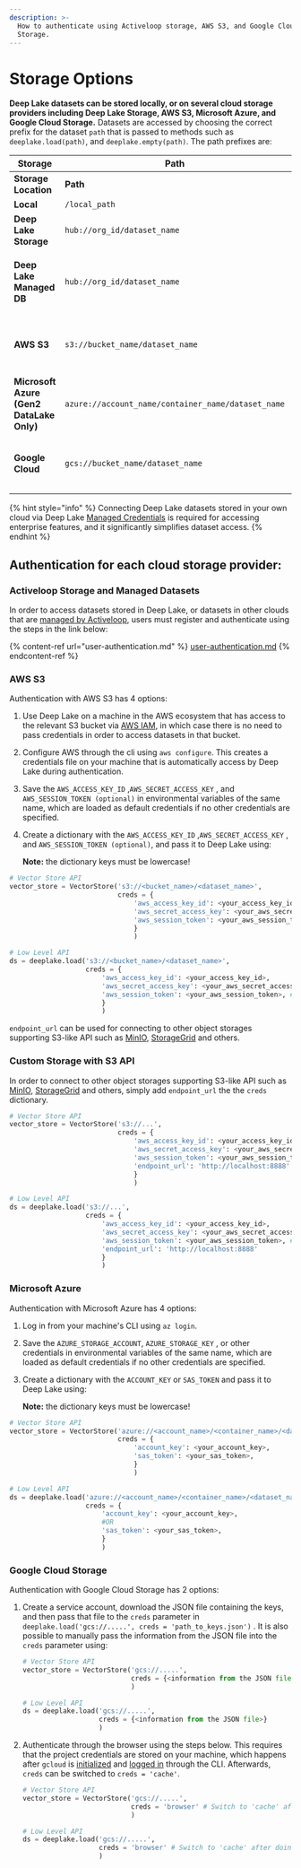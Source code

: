 ```yaml
---
description: >-
  How to authenticate using Activeloop storage, AWS S3, and Google Cloud
  Storage.
---
```


# Storage Options

**Deep Lake datasets can be stored locally, or on several cloud storage providers including Deep Lake Storage, AWS S3, Microsoft Azure, and Google Cloud Storage.** Datasets are accessed by choosing the correct prefix for the dataset `path` that is passed to methods such as `deeplake.load(path)`, and `deeplake.empty(path)`. The path prefixes are:

<table data-header-hidden><thead><tr><th width="222.76694359979138">Storage</th><th>Path</th><th>Notes</th></tr></thead><tbody><tr><td><strong>Storage Location</strong></td><td><strong>Path</strong></td><td><strong>Notes</strong></td></tr><tr><td><strong>Local</strong></td><td><code>/local_path</code></td><td></td></tr><tr><td><strong>Deep Lake Storage</strong></td><td><code>hub://org_id/dataset_name</code></td><td></td></tr><tr><td><strong>Deep Lake Managed DB</strong></td><td><code>hub://org_id/dataset_name</code></td><td>Specify <code>runtime = {"tensor_db": True}</code> when creating the dataset</td></tr><tr><td><strong>AWS S3</strong></td><td><code>s3://bucket_name/dataset_name</code></td><td>Dataset can be connected to Deep Lake via <a href="managed-credentials/">Managed Credentials</a></td></tr><tr><td><strong>Microsoft Azure (Gen2 DataLake Only)</strong></td><td><code>azure://account_name/container_name/dataset_name</code></td><td>Dataset can be connected to Deep Lake via <a href="managed-credentials/">Managed Credentials</a></td></tr><tr><td><strong>Google Cloud</strong></td><td><code>gcs://bucket_name/dataset_name</code></td><td>Dataset can be connected to Deep Lake via <a href="managed-credentials/">Managed Credentials</a></td></tr></tbody></table>

{% hint style="info" %}
Connecting Deep Lake datasets stored in your own cloud via Deep Lake [Managed Credentials](managed-credentials/) is required for accessing enterprise features, and it significantly simplifies dataset access.
{% endhint %}

## Authentication for each cloud storage provider:

### Activeloop Storage and Managed Datasets

In order to access datasets stored in Deep Lake, or datasets in other clouds that are [managed by Activeloop](managed-credentials/), users must register and authenticate using the steps in the link below:

{% content-ref url="user-authentication.md" %}
[user-authentication.md](user-authentication.md)
{% endcontent-ref %}

### AWS S3

Authentication with AWS S3 has 4 options:

1. Use Deep Lake on a machine in the AWS ecosystem that has access to the relevant S3 bucket via [AWS IAM](https://aws.amazon.com/iam/), in which case there is no need to pass credentials in order to access datasets in that bucket.
2. Configure AWS through the cli using `aws configure`. This creates a credentials file on your machine that is automatically access by Deep Lake during authentication.
3. Save the `AWS_ACCESS_KEY_ID` ,`AWS_SECRET_ACCESS_KEY` , and `AWS_SESSION_TOKEN (optional)` in environmental variables of the same name, which are loaded as default credentials if no other credentials are specified.
4.  Create a dictionary with the `AWS_ACCESS_KEY_ID` ,`AWS_SECRET_ACCESS_KEY` , and `AWS_SESSION_TOKEN (optional)`, and pass it to Deep Lake using:

    **Note:** the dictionary keys must be lowercase!

```python
# Vector Store API
vector_store = VectorStore('s3://<bucket_name>/<dataset_name>', 
                           creds = {
                               'aws_access_key_id': <your_access_key_id>,
                               'aws_secret_access_key': <your_aws_secret_access_key>,
                               'aws_session_token': <your_aws_session_token>, # Optional
                               }
                               )

# Low Level API
ds = deeplake.load('s3://<bucket_name>/<dataset_name>', 
                   creds = {
                       'aws_access_key_id': <your_access_key_id>,
                       'aws_secret_access_key': <your_aws_secret_access_key>,
                       'aws_session_token': <your_aws_session_token>, # Optional
                       }
                       )
```

`endpoint_url` can be used for connecting to other object storages supporting S3-like API such as [MinIO](https://github.com/minio/minio), [StorageGrid](https://www.netapp.com/data-storage/storagegrid/) and others.

### Custom Storage with S3 API

In order to connect to other object storages supporting S3-like API such as [MinIO](https://github.com/minio/minio), [StorageGrid](https://www.netapp.com/data-storage/storagegrid/) and others, simply add `endpoint_url` the the `creds` dictionary.

```python
# Vector Store API
vector_store = VectorStore('s3://...', 
                           creds = {
                               'aws_access_key_id': <your_access_key_id>,
                               'aws_secret_access_key': <your_aws_secret_access_key>,
                               'aws_session_token': <your_aws_session_token>, # Optional
                               'endpoint_url': 'http://localhost:8888'
                               }
                               )

# Low Level API
ds = deeplake.load('s3://...', 
                   creds = {
                       'aws_access_key_id': <your_access_key_id>,
                       'aws_secret_access_key': <your_aws_secret_access_key>,
                       'aws_session_token': <your_aws_session_token>, # Optional
                       'endpoint_url': 'http://localhost:8888'
                       }
                       )
```

### Microsoft Azure

Authentication with Microsoft Azure has 4 options:

1. Log in from your machine's CLI using `az login`.
2. Save the `AZURE_STORAGE_ACCOUNT`, `AZURE_STORAGE_KEY`  , or other credentials in environmental variables of the same name, which are loaded as default credentials if no other credentials are specified.
3.  Create a dictionary with the `ACCOUNT_KEY` or  `SAS_TOKEN` and pass it to Deep Lake using:

    **Note:** the dictionary keys must be lowercase!

```python
# Vector Store API
vector_store = VectorStore('azure://<account_name>/<container_name>/<dataset_name>', 
                           creds = {
                               'account_key': <your_account_key>,
                               'sas_token': <your_sas_token>,
                               }
                               )

# Low Level API
ds = deeplake.load('azure://<account_name>/<container_name>/<dataset_name>', 
                   creds = {
                       'account_key': <your_account_key>, 
                       #OR
                       'sas_token': <your_sas_token>,
                       }
                       )
```

### Google Cloud Storage

Authentication with Google Cloud Storage has 2 options:

1.  Create a service account, download the JSON file containing the keys, and then pass that file to the `creds` parameter in `deeplake.load('gcs://.....', creds = 'path_to_keys.json')` . It is also possible to manually pass the information from the JSON file into the `creds` parameter using:&#x20;

    ```python
    # Vector Store API
    vector_store = VectorStore('gcs://.....', 
                               creds = {<information from the JSON file>}
                               )

    # Low Level API
    ds = deeplake.load('gcs://.....', 
                       creds = {<information from the JSON file>}
                       )
    ```
2.  Authenticate through the browser using the steps below. This requires that the project credentials are stored on your machine, which happens after `gcloud` is [initialized](https://cloud.google.com/sdk/gcloud/reference/init) and [logged in](https://cloud.google.com/sdk/gcloud/reference/auth) through the CLI. Afterwards, `creds` can be switched to `creds = 'cache'`.

    ```python
    # Vector Store API
    vector_store = VectorStore('gcs://.....', 
                               creds = 'browser' # Switch to 'cache' after doing this once
                               )

    # Low Level API
    ds = deeplake.load('gcs://.....', 
                       creds = 'browser' # Switch to 'cache' after doing this once
                       )
    ```
